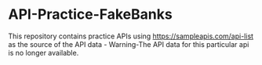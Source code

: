 # API-Practice-FakeBanks
This repository contains practice APIs using https://sampleapis.com/api-list as the source of the API data - Warning-The API data for this particular api is no longer available. 
